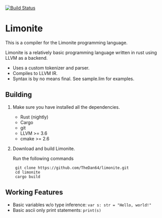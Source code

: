 [![Build Status](https://travis-ci.org/TheDan64/limonite.svg?branch=master)](https://travis-ci.org/TheDan64/limonite)

Limonite
========

This is a compiler for the Limonite programming language.

Limonite is a relatively basic programming language written in rust using LLVM as a backend.

* Uses a custom tokenizer and parser.
* Compiles to LLVM IR.
* Syntax is by no means final. See sample.lim for examples.

## Building
1. Make sure you have installed all the dependencies.
	* Rust (nightly)
	* Cargo
	* git
	* LLVM >= 3.6
	* cmake >= 2.6

2. Download and build Limonite.

    Run the following commands

        git clone https://github.com/TheDan64/limonite.git
        cd limonite
        cargo build

## Working Features
* Basic variables w/o type inference: `var s: str = "Hello, world!"`
* Basic ascii only print statements: `print(s)`

